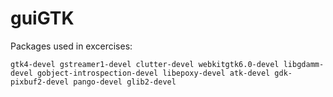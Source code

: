 # guiGTK

Packages used in excercises:

```gtk4-devel gstreamer1-devel clutter-devel webkitgtk6.0-devel libgdamm-devel gobject-introspection-devel libepoxy-devel atk-devel gdk-pixbuf2-devel pango-devel glib2-devel```
